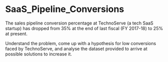 # SaaS_Pipeline_Conversions
The sales pipeline conversion percentage at TechnoServe (a tech SaaS startup) has dropped from 35% at the end of last fiscal (FY 2017-18) to 25% at present.
 
Understand the problem, come up with a hypothesis for low conversions faced by TechnoServe, and analyse the dataset provided to arrive at possible solutions to increase it.
